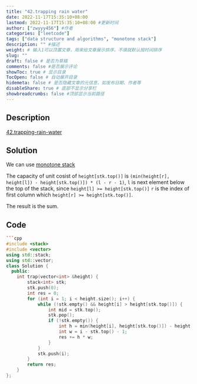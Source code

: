 ```yaml
---
title: "42.trapping rain water"
date: 2022-11-17T15:35:10+08:00
lastmod: 2022-11-17T15:35:10+08:00 #更新时间
author: ["zwyyy456"] #作者
categories: ["leetcode"]
tags: ["data structure and algorithms", "monotone stack"]
description: "" #描述
weight: # 输入1可以顶置文章，用来给文章展示排序，不填就默认按时间排序
slug: ""
draft: false # 是否为草稿
comments: false #是否展示评论
showToc: true # 显示目录
TocOpen: false # 自动展开目录
hidemeta: false # 是否隐藏文章的元信息，如发布日期、作者等
disableShare: true # 底部不显示分享栏
showbreadcrumbs: false #顶部显示当前路径
---
```

## Description
[42.trapping-rain-water](https://leetcode.com/problems/trapping-rain-water/)

## Solution
We can use [monotone stack](https://zwyyy456.vercel.app/posts/tech/monotone-stack/)

The capacity of unit cosist of `height[stk.top()]` is `(min(height[r], height[l]) - height[stk.top()]) * (l - r - 1)`, `l` is next element below the top of the stack, since `height[l] >= height[stk.top()]` `r` is the index of first column which `height[r] >= height[stk.top()]`.

The result is the sum.

## Code
```cpp
```cpp
#include <stack>
#include <vector>
using std::stack;
using std::vector;
class Solution {
  public:
    int trap(vector<int> &height) {
        stack<int> stk;
        stk.push(0);
        int res = 0;
        for (int i = 1; i < height.size(); i++) {
            while (!stk.empty() && height[i] > height[stk.top()]) {
                int mid = stk.top();
                stk.pop();
                if (!stk.empty()) {
                    int h = min(height[i], height[stk.top()]) - height[mid];
                    int w = i - stk.top() - 1;
                    res += h * w;
                }
            }
            stk.push(i);
        }
        return res;
    }
};
```